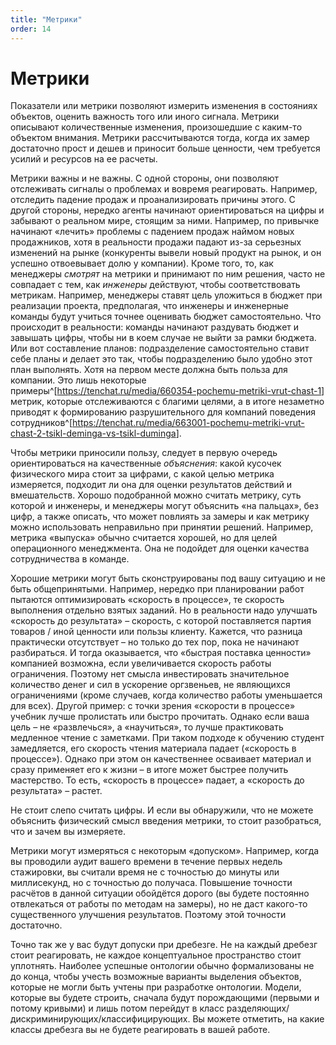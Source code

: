 ```yaml
---
title: "Метрики"
order: 14
---
```


# Метрики

Показатели или метрики позволяют измерить изменения в состояниях объектов, оценить важность того или иного сигнала. Метрики описывают количественные изменения, произошедшие с каким-то объектом внимания. Метрики рассчитываются тогда, когда их замер достаточно прост и дешев и приносит больше ценности, чем требуется усилий и ресурсов на ее расчеты.

Метрики важны и не важны. С одной стороны, они позволяют отслеживать сигналы о проблемах и вовремя реагировать. Например, отследить падение продаж и проанализировать причины этого. С другой стороны, нередко агенты начинают ориентироваться на цифры и забывают о реальном мире, стоящим за ними. Например, по привычке начинают «лечить» проблемы с падением продаж наймом новых продажников, хотя в реальности продажи падают из-за серьезных изменений на рынке (конкуренты вывели новый продукт на рынок, и он успешно отвоевывает долю у компании). Кроме того, то, как менеджеры *смотрят* на метрики и принимают по ним решения, часто не совпадает с тем, как *инженеры* действуют, чтобы соответствовать метрикам. Например, менеджеры ставят цель уложиться в бюджет при реализации проекта, предполагая, что инженеры и инженерные команды будут учиться точнее оценивать бюджет самостоятельно. Что происходит в реальности: команды начинают раздувать бюджет и завышать цифры, чтобы ни в коем случае не выйти за рамки бюджета. Или вот составление планов: подразделение самостоятельно ставит себе планы и делает это так, чтобы подразделению было удобно этот план выполнять. Хотя на первом месте должна быть польза для компании. Это лишь некоторые примеры^[<https://tenchat.ru/media/660354-pochemu-metriki-vrut-chast-1>] метрик, которые отслеживаются с благими целями, а в итоге незаметно приводят к формированию разрушительного для компаний поведения сотрудников^[<https://tenchat.ru/media/663001-pochemu-metriki-vrut-chast-2-tsikl-deminga-vs-tsikl-duminga>].

Чтобы метрики приносили пользу, следует в первую очередь ориентироваться на качественные *объяснения*: какой кусочек физического мира стоит за цифрами, с какой целью метрика измеряется, подходит ли она для оценки результатов действий и вмешательств. Хорошо подобранной можно считать метрику, суть которой и инженеры, и менеджеры могут объяснить «на пальцах», без цифр, а также описать, что может повлиять за замеры и как метрику можно использовать неправильно при принятии решений. Например, метрика «выпуска» обычно считается хорошей, но для целей операционного менеджмента. Она не подойдет для оценки качества сотрудничества в команде.

Хорошие метрики могут быть сконструированы под вашу ситуацию и не быть общепринятыми. Например, нередко при планировании работ пытаются оптимизировать «скорость в процессе», те скорость выполнения отдельно взятых заданий. Но в реальности надо улучшать «скорость до результата» – скорость, с которой поставляется партия товаров / иной ценности или пользы клиенту. Кажется, что разница практически отсутствует – но только до тех пор, пока не начинают разбираться. И тогда оказывается, что «быстрая поставка ценности» компанией возможна, если увеличивается скорость работы ограничения. Поэтому нет смысла инвестировать значительное количество денег и сил в ускорение оргзвеньев, не являющихся ограничениями (кроме случаев, когда количество работы уменьшается для всех). Другой пример: с точки зрения «скорости в процессе» учебник лучше пролистать или быстро прочитать. Однако если ваша цель – не «развлечься», а «научиться», то лучше практиковать медленное чтение с заметками. При таком подходе к обучению студент замедляется, его скорость чтения материала падает («скорость в процессе»). Однако при этом он качественнее осваивает материал и сразу применяет его к жизни – в итоге может быстрее получить мастерство. То есть, «скорость в процессе» падает, а «скорость до результата» – растет.

Не стоит слепо считать цифры. И если вы обнаружили, что не можете объяснить физический смысл введения метрики, то стоит разобраться, что и зачем вы измеряете.

Метрики могут измеряться с некоторым «допуском». Например, когда вы проводили аудит вашего времени в течение первых недель стажировки, вы считали время не с точностью до минуты или миллисекунд, но с точностью до получаса. Повышение точности расчётов в данной ситуации обойдётся дорого (вы будете постоянно отвлекаться от работы по методам на замеры), но не даст какого-то существенного улучшения результатов. Поэтому этой точности достаточно.

Точно так же у вас будут допуски при дребезге. Не на каждый дребезг стоит реагировать, не каждое концептуальное пространство стоит уплотнять. Наиболее успешные онтологии обычно формализованы не до конца, чтобы учесть возможные варианты выделения объектов, которые не могли быть учтены при разработке онтологии. Модели, которые вы будете строить, сначала будут порождающими (первыми и потому кривыми) и лишь потом перейдут в класс разделяющих/дискриминирующих/классифицирующих. Вы можете отметить, на какие классы дребезга вы не будете реагировать в вашей работе.